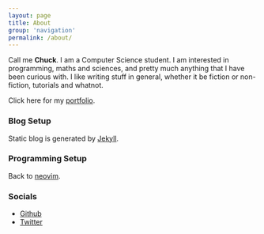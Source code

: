 ```yaml
---
layout: page
title: About
group: 'navigation'
permalink: /about/
---
```


Call me **Chuck**. I am a Computer Science student. I am interested in programming, maths and sciences,
and pretty much anything that I have been curious with. I like writing stuff in general, whether it be
fiction or non-fiction, tutorials and whatnot.

Click here for my [portfolio][portfolio].

### Blog Setup

Static blog is generated by [Jekyll][jekyll].

### Programming Setup

Back to [neovim][nvim].

### Socials

- [Github][github]
- [Twitter][twitter]

[portfolio]: /portfolio/
[jekyll]: https://www.github.com/jekyll/jekyll
[nvim]: https://neovim.io
[github]: https://www.github.com/cheukyin699
[twitter]: https://www.twitter.com/chucksys
